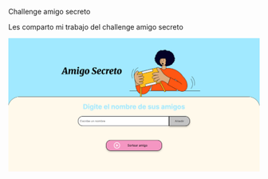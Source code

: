 Challenge amigo secreto 

Les comparto mi trabajo del challenge amigo secreto 

![alt text](./assets/amigo-secreto-image.png)